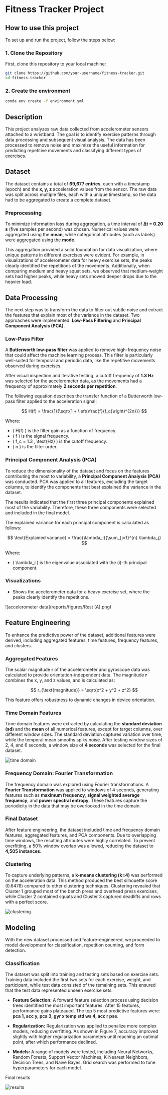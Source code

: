 # Fitness Tracker Project

## How to use this project
To set up and run the project, follow the steps below:

### 1. Clone the Repository

First, clone this repository to your local machine:

```bash
git clone https://github.com/your-username/fitness-tracker.git
cd fitness-tracker
```

### 2. Create the environment
```bash
conda env create -f environment.yml
```

## Description

This project analyzes raw data collected from accelerometer sensors attached to a wristband. The goal is to identify exercise patterns through data processing and subsequent visual analysis. The data has been processed to remove noise and maximize the useful information for predicting repetitive movements and classifying different types of exercises.

## Dataset

The dataset contains a total of **69,677 entries**, each with a timestamp (epoch) and the **x, y, z** acceleration values from the sensor. The raw data was split across multiple files, each with a unique timestamp, so the data had to be aggregated to create a complete dataset.

### Preprocessing

To minimize information loss during aggregation, a time interval of **∆t = 0.20 s** (five samples per second) was chosen. Numerical values were aggregated using the **mean**, while categorical attributes (such as labels) were aggregated using the **mode**.

This aggregation provided a solid foundation for data visualization, where unique patterns in different exercises were evident. For example, in visualizations of accelerometer data for heavy exercise sets, the peaks clearly identified the repetitions of the movements. Additionally, when comparing medium and heavy squat sets, we observed that medium-weight sets had higher peaks, while heavy sets showed deeper drops due to the heavier load.

## Data Processing

The next step was to transform the data to filter out subtle noise and extract the features that explain most of the variance in the dataset. Two approaches were implemented: **Low-Pass Filtering** and **Principal Component Analysis (PCA)**.

### Low-Pass Filter

A **Butterworth low-pass filter** was applied to remove high-frequency noise that could affect the machine learning process. This filter is particularly well-suited for temporal and periodic data, like the repetitive movements observed during exercises.

After visual inspection and iterative testing, a cutoff frequency of **1.3 Hz** was selected for the accelerometer data, as the movements had a frequency of approximately **2 seconds per repetition**.

The following equation describes the transfer function of a Butterworth low-pass filter applied to the acceleration signal:

$$
H(f) = \frac{1}{\sqrt{1 + \left(\frac{f}{f_c}\right)^{2n}}}
$$

Where:
- \( H(f) \) is the filter gain as a function of frequency.
- \( f \) is the signal frequency.
- \( f_c = 1.3 \, \text{Hz} \) is the cutoff frequency.
- \( n \) is the filter order.
### Principal Component Analysis (PCA)

To reduce the dimensionality of the dataset and focus on the features contributing the most to variability, a **Principal Component Analysis (PCA)** was conducted. PCA was applied to all features, excluding the target columns, to identify the components that best explained the variance in the dataset.

The results indicated that the first three principal components explained most of the variability. Therefore, these three components were selected and included in the final model.

The explained variance for each principal component is calculated as follows:

$$
\text{Explained variance} = \frac{\lambda_i}{\sum_{j=1}^{n} \lambda_j}
$$

Where:
- \( \lambda_i \) is the eigenvalue associated with the \(i\)-th principal component.

### Visualizations

- Shows the accelerometer data for a heavy exercise set, where the peaks clearly identify the repetitions.

![accelerometer data](reports/figures/Rest (A).png)

## Feature Engineering

To enhance the predictive power of the dataset, additional features were derived, including aggregated features, time features, frequency features, and clusters.

### Aggregated Features

The scalar magnitude **r** of the accelerometer and gyroscope data was calculated to provide orientation-independent data. The magnitude **r** combines the x, y, and z values, and is calculated as:

$$
r_{\text{magnitude}} = \sqrt{x^2 + y^2 + z^2}
$$

This feature offers robustness to dynamic changes in device orientation.

### Time Domain Features

Time domain features were extracted by calculating the **standard deviation (sd)** and the **mean** of all numerical features, except for target columns, over different window sizes. The standard deviation captures variation over time, while the temporal mean smooths spiky noise. After testing window sizes of 2, 4, and 6 seconds, a window size of **4 seconds** was selected for the final dataset.

![time domain](reports/figures/time_domain.png)

### Frequency Domain: Fourier Transformation

The frequency domain was explored using Fourier transformations. A **Fourier Transformation** was applied to windows of 4 seconds, generating features such as **maximum frequency**, **signal weighted average frequency**, and **power spectral entropy**. These features capture the periodicity in the data that may be overlooked in the time domain.



### Final Dataset

After feature engineering, the dataset included time and frequency domain features, aggregated features, and PCA components. Due to overlapping time windows, the resulting attributes were highly correlated. To prevent overfitting, a 50% window overlap was allowed, reducing the dataset to **4,505 instances**.

### Clustering

To capture underlying patterns, a **k-means clustering (k=4)** was performed on the acceleration data. This method produced the best silhouette score (0.6478) compared to other clustering techniques. Clustering revealed that Cluster 1 grouped most of the bench press and overhead press exercises, while Cluster 2 contained squats and Cluster 3 captured deadlifts and rows with a perfect score.

![clustering](reports/figures/clustering.png)

## Modeling

With the new dataset processed and feature-engineered, we proceeded to model development for classification, repetition counting, and form detection.

### Classification

The dataset was split into training and testing sets based on exercise sets. Training data included the first two sets for each exercise, weight, and participant, while test data consisted of the remaining sets. This ensured that the test data represented unseen exercise sets.

- **Feature Selection:** A forward feature selection process using decision trees identified the most important features. After 15 features, performance gains plateaued. The top 5 most predictive features were: **pca 1, acc y, pca 3, gyr x temp std ws 4, acc r pse**.

- **Regularization:** Regularization was applied to penalize more complex models, reducing overfitting. As shown in Figure 7, accuracy improved slightly with higher regularization parameters until reaching an optimal point, after which performance declined.

- **Models:** A range of models were tested, including Neural Networks, Random Forests, Support Vector Machines, K-Nearest Neighbors, Decision Trees, and Naive Bayes. Grid search was performed to tune hyperparameters for each model.

Final results

![results](reports/figures/results.png)
